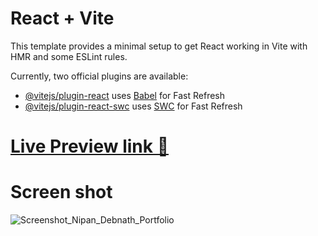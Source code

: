 # React + Vite

This template provides a minimal setup to get React working in Vite with HMR and some ESLint rules.

Currently, two official plugins are available:

- [@vitejs/plugin-react](https://github.com/vitejs/vite-plugin-react/blob/main/packages/plugin-react/README.md) uses [Babel](https://babeljs.io/) for Fast Refresh
- [@vitejs/plugin-react-swc](https://github.com/vitejs/vite-plugin-react-swc) uses [SWC](https://swc.rs/) for Fast Refresh

# [Live Preview link 🚀](https://nipandebnath.vercel.app)
# Screen shot 
![Screenshot_Nipan_Debnath_Portfolio](https://github.com/nath-Nipan-2022/Portfolio/assets/113585057/a3f867a1-af92-463b-8b4e-fcfd77d263e4)



